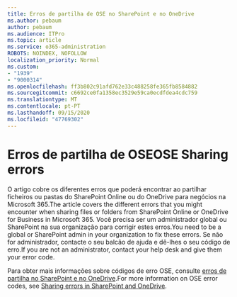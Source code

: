 ```yaml
---
title: Erros de partilha de OSE no SharePoint e no OneDrive
ms.author: pebaum
author: pebaum
ms.audience: ITPro
ms.topic: article
ms.service: o365-administration
ROBOTS: NOINDEX, NOFOLLOW
localization_priority: Normal
ms.custom:
- "1939"
- "9000314"
ms.openlocfilehash: ff3b802c91afd762e33c488258fe365fb8584882
ms.sourcegitcommit: c6692ce0fa1358ec3529e59ca0ecdfdea4cdc759
ms.translationtype: MT
ms.contentlocale: pt-PT
ms.lasthandoff: 09/15/2020
ms.locfileid: "47769302"
---
```

# <a name="ose-sharing-errors"></a><span data-ttu-id="660d0-102">Erros de partilha de OSE</span><span class="sxs-lookup"><span data-stu-id="660d0-102">OSE Sharing errors</span></span>

<span data-ttu-id="660d0-103">O artigo cobre os diferentes erros que poderá encontrar ao partilhar ficheiros ou pastas do SharePoint Online ou do OneDrive para negócios na Microsoft 365.</span><span class="sxs-lookup"><span data-stu-id="660d0-103">The article covers the different errors that you might encounter when sharing files or folders from SharePoint Online or OneDrive for Business in Microsoft 365.</span></span> <span data-ttu-id="660d0-104">Você precisa ser um administrador global ou SharePoint na sua organização para corrigir estes erros.</span><span class="sxs-lookup"><span data-stu-id="660d0-104">You need to be a global or SharePoint admin in your organization to fix these errors.</span></span> <span data-ttu-id="660d0-105">Se não for administrador, contacte o seu balcão de ajuda e dê-lhes o seu código de erro.</span><span class="sxs-lookup"><span data-stu-id="660d0-105">If you are not an administrator, contact your help desk and give them your error code.</span></span>

<span data-ttu-id="660d0-106">Para obter mais informações sobre códigos de erro OSE, consulte [erros de partilha no SharePoint e no OneDrive](https://docs.microsoft.com/sharepoint/sharepoint-onedrive-error-message).</span><span class="sxs-lookup"><span data-stu-id="660d0-106">For more information on OSE error codes, see [Sharing errors in SharePoint and OneDrive](https://docs.microsoft.com/sharepoint/sharepoint-onedrive-error-message).</span></span>

